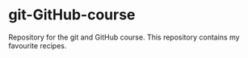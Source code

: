 # git-GitHub-course
Repository for the git and GitHub course. This repository contains my favourite recipes.
